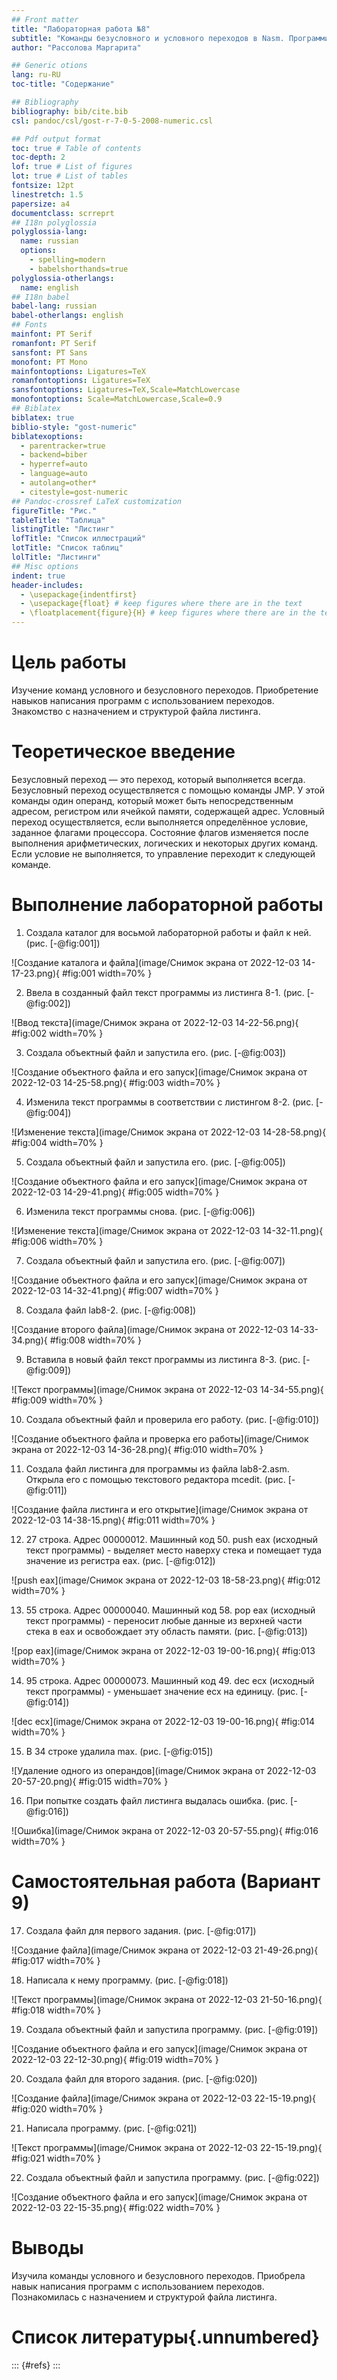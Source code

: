 ```yaml
---
## Front matter
title: "Лабораторная работа №8"
subtitle: "Команды безусловного и условного переходов в Nasm. Программирование ветвлений."
author: "Рассолова Маргарита"

## Generic otions
lang: ru-RU
toc-title: "Содержание"

## Bibliography
bibliography: bib/cite.bib
csl: pandoc/csl/gost-r-7-0-5-2008-numeric.csl

## Pdf output format
toc: true # Table of contents
toc-depth: 2
lof: true # List of figures
lot: true # List of tables
fontsize: 12pt
linestretch: 1.5
papersize: a4
documentclass: scrreprt
## I18n polyglossia
polyglossia-lang:
  name: russian
  options:
	- spelling=modern
	- babelshorthands=true
polyglossia-otherlangs:
  name: english
## I18n babel
babel-lang: russian
babel-otherlangs: english
## Fonts
mainfont: PT Serif
romanfont: PT Serif
sansfont: PT Sans
monofont: PT Mono
mainfontoptions: Ligatures=TeX
romanfontoptions: Ligatures=TeX
sansfontoptions: Ligatures=TeX,Scale=MatchLowercase
monofontoptions: Scale=MatchLowercase,Scale=0.9
## Biblatex
biblatex: true
biblio-style: "gost-numeric"
biblatexoptions:
  - parentracker=true
  - backend=biber
  - hyperref=auto
  - language=auto
  - autolang=other*
  - citestyle=gost-numeric
## Pandoc-crossref LaTeX customization
figureTitle: "Рис."
tableTitle: "Таблица"
listingTitle: "Листинг"
lofTitle: "Список иллюстраций"
lotTitle: "Список таблиц"
lolTitle: "Листинги"
## Misc options
indent: true
header-includes:
  - \usepackage{indentfirst}
  - \usepackage{float} # keep figures where there are in the text
  - \floatplacement{figure}{H} # keep figures where there are in the text
---
```


# Цель работы

Изучение команд условного и безусловного переходов. Приобретение навыков написания программ с использованием переходов. Знакомство с назначением и структурой файла листинга.


# Теоретическое введение

Безусловный переход — это переход, который выполняется всегда. Безусловный переход осуществляется с помощью команды JMP. У этой команды один операнд, который может быть непосредственным адресом, регистром или ячейкой памяти, содержащей адрес.
Условный переход осуществляется, если выполняется определённое условие, заданное флагами процессора. Cостояние флагов изменяется после выполнения арифметических, логических и некоторых других команд. Если условие не выполняется, то управление переходит к следующей команде. 

# Выполнение лабораторной работы

1. Создала каталог для восьмой лабораторной работы и файл к ней.  (рис. [-@fig:001])

![Создание каталога и файла](image/Снимок экрана от 2022-12-03 14-17-23.png){ #fig:001 width=70% }

2. Ввела в созданный файл текст программы из листинга 8-1. (рис. [-@fig:002])

![Ввод текста](image/Снимок экрана от 2022-12-03 14-22-56.png){ #fig:002 width=70% }

3. Создала объектный файл и запустила его. (рис. [-@fig:003])

![Создание объектного файла и его запуск](image/Снимок экрана от 2022-12-03 14-25-58.png){ #fig:003 width=70% }

4. Изменила текст программы в соответствии с листингом 8-2. (рис. [-@fig:004])

![Изменение текста](image/Снимок экрана от 2022-12-03 14-28-58.png){ #fig:004 width=70% }

5. Создала объектный файл и запустила его. (рис. [-@fig:005])

![Создание объектного файла и его запуск](image/Снимок экрана от 2022-12-03 14-29-41.png){ #fig:005 width=70% } 

6. Изменила текст программы снова. (рис. [-@fig:006])

![Изменение текста](image/Снимок экрана от 2022-12-03 14-32-11.png){ #fig:006 width=70% }

7. Создала объектный файл и запустила его. (рис. [-@fig:007])

![Создание объектного файла и его запуск](image/Снимок экрана от 2022-12-03 14-32-41.png){ #fig:007 width=70% } 

8. Создала файл lab8-2. (рис. [-@fig:008])

![Создание второго файла](image/Снимок экрана от 2022-12-03 14-33-34.png){ #fig:008 width=70% } 

9. Вставила в новый файл текст программы из листинга 8-3. (рис. [-@fig:009])

![Текст программы](image/Снимок экрана от 2022-12-03 14-34-55.png){ #fig:009 width=70% } 

10. Создала объектный файл и проверила его работу. (рис. [-@fig:010])

![Создание объектного файла и проверка его работы](image/Снимок экрана от 2022-12-03 14-36-28.png){ #fig:010 width=70% }

11. Создала файл листинга для программы из файла lab8-2.asm. Открыла его с помощью текстового редактора mcedit. (рис. [-@fig:011])

![Создание файла листинга и его открытие](image/Снимок экрана от 2022-12-03 14-38-15.png){ #fig:011 width=70% }

12. 27 строка. Адрес 00000012. Машинный код 50. push eax (исходный текст программы) - выделяет место наверху стека и помещает туда значение из регистра eax. (рис. [-@fig:012])

![push eax](image/Снимок экрана от 2022-12-03 18-58-23.png){ #fig:012 width=70% }

13. 55 строка. Адрес 00000040. Машинный код 58. pop eax (исходный текст программы) - переносит любые данные из верхней части стека в eax и освобождает эту область памяти. (рис. [-@fig:013])

![pop eax](image/Снимок экрана от 2022-12-03 19-00-16.png){ #fig:013 width=70% }

14. 95 строка. Адрес 00000073. Машинный код 49. dec ecx (исходный текст программы) - уменьшает значение ecx на единицу. (рис. [-@fig:014])

![dec ecx](image/Снимок экрана от 2022-12-03 19-00-16.png){ #fig:014 width=70% }

15. В 34 строке удалила max. (рис. [-@fig:015])

![Удаление одного из операндов](image/Снимок экрана от 2022-12-03 20-57-20.png){ #fig:015 width=70% }

16. При попытке создать файл листинга выдалась ошибка. (рис. [-@fig:016])

![Ошибка](image/Снимок экрана от 2022-12-03 20-57-55.png){ #fig:016 width=70% }

# Самостоятельная работа (Вариант 9)

17. Создала файл для первого задания. (рис. [-@fig:017])

![Создание файла](image/Снимок экрана от 2022-12-03 21-49-26.png){ #fig:017 width=70% }

18. Написала к нему программу. (рис. [-@fig:018])

![Текст программы](image/Снимок экрана от 2022-12-03 21-50-16.png){ #fig:018 width=70% }

19. Создала объектный файл и запустила программу. (рис. [-@fig:019])

![Создание объектного файла и его запуск](image/Снимок экрана от 2022-12-03 22-12-30.png){ #fig:019 width=70% }

20. Создала файл для второго задания. (рис. [-@fig:020])

![Создание файла](image/Снимок экрана от 2022-12-03 22-15-19.png){ #fig:020 width=70% }

21. Написала программу. (рис. [-@fig:021])

![Текст программы](image/Снимок экрана от 2022-12-03 22-15-19.png){ #fig:021 width=70% }

22. Создала объектный файл и запустила программу. (рис. [-@fig:022])

![Создание объектного файла и его запуск](image/Снимок экрана от 2022-12-03 22-15-35.png){ #fig:022 width=70% }


# Выводы

Изучила команды условного и безусловного переходов. Приобрела навык написания программ с использованием переходов. Познакомилась  с назначением и структурой файла листинга.


# Список литературы{.unnumbered}

::: {#refs}
:::
